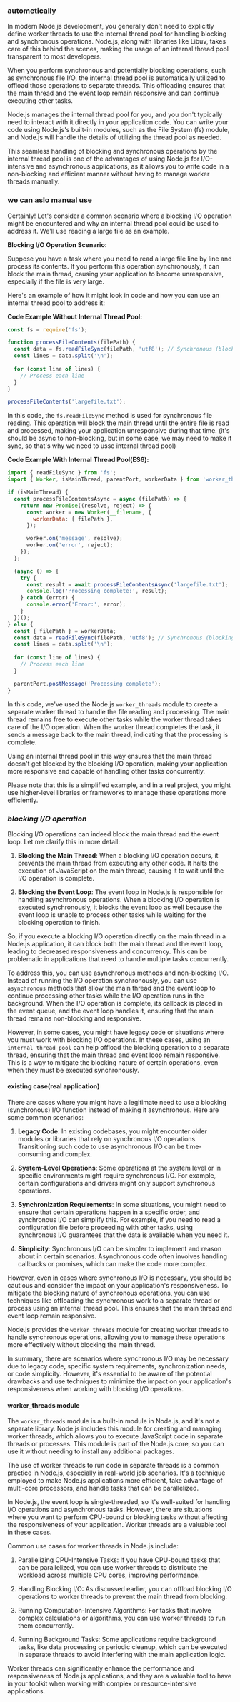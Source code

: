 ### autometically
In modern Node.js development, you generally don't need to explicitly define worker threads to use the internal thread pool for handling blocking and synchronous operations. Node.js, along with libraries like Libuv, takes care of this behind the scenes, making the usage of an internal thread pool transparent to most developers.

When you perform synchronous and potentially blocking operations, such as synchronous file I/O, the internal thread pool is automatically utilized to offload those operations to separate threads. This offloading ensures that the main thread and the event loop remain responsive and can continue executing other tasks.

Node.js manages the internal thread pool for you, and you don't typically need to interact with it directly in your application code. You can write your code using Node.js's built-in modules, such as the File System (fs) module, and Node.js will handle the details of utilizing the thread pool as needed.

This seamless handling of blocking and synchronous operations by the internal thread pool is one of the advantages of using Node.js for I/O-intensive and asynchronous applications, as it allows you to write code in a non-blocking and efficient manner without having to manage worker threads manually.

### we can aslo manual use

Certainly! Let's consider a common scenario where a blocking I/O operation might be encountered and why an internal thread pool could be used to address it. We'll use reading a large file as an example.

**Blocking I/O Operation Scenario:**

Suppose you have a task where you need to read a large file line by line and process its contents. If you perform this operation synchronously, it can block the main thread, causing your application to become unresponsive, especially if the file is very large.

Here's an example of how it might look in code and how you can use an internal thread pool to address it:

**Code Example Without Internal Thread Pool:**

```javascript
const fs = require('fs');

function processFileContents(filePath) {
  const data = fs.readFileSync(filePath, 'utf8'); // Synchronous (blocking) file read
  const lines = data.split('\n');
  
  for (const line of lines) {
    // Process each line
  }
}

processFileContents('largefile.txt');
```

In this code, the `fs.readFileSync` method is used for synchronous file reading. This operation will block the main thread until the entire file is read and processed, making your application unresponsive during that time.
(it's should be async to non-blocking, but in some case, we may need to make it sync, so that's why we need to usse internal thread pool)

**Code Example With Internal Thread Pool(ES6):**

```javascript (ES6)
import { readFileSync } from 'fs';
import { Worker, isMainThread, parentPort, workerData } from 'worker_threads';

if (isMainThread) {
  const processFileContentsAsync = async (filePath) => {
    return new Promise((resolve, reject) => {
      const worker = new Worker(__filename, {
        workerData: { filePath },
      });

      worker.on('message', resolve);
      worker.on('error', reject);
    });
  };

  (async () => {
    try {
      const result = await processFileContentsAsync('largefile.txt');
      console.log('Processing complete:', result);
    } catch (error) {
      console.error('Error:', error);
    }
  })();
} else {
  const { filePath } = workerData;
  const data = readFileSync(filePath, 'utf8'); // Synchronous (blocking) file read
  const lines = data.split('\n');
  
  for (const line of lines) {
    // Process each line
  }

  parentPort.postMessage('Processing complete');
}
```

In this code, we've used the Node.js `worker_threads` module to create a separate worker thread to handle the file reading and processing. The main thread remains free to execute other tasks while the worker thread takes care of the I/O operation. When the worker thread completes the task, it sends a message back to the main thread, indicating that the processing is complete.

Using an internal thread pool in this way ensures that the main thread doesn't get blocked by the blocking I/O operation, making your application more responsive and capable of handling other tasks concurrently.

Please note that this is a simplified example, and in a real project, you might use higher-level libraries or frameworks to manage these operations more efficiently.

### *blocking I/O operation*
Blocking I/O operations can indeed block the main thread and the event loop. Let me clarify this in more detail:

1. **Blocking the Main Thread**: When a blocking I/O operation occurs, it prevents the main thread from executing any other code. It halts the execution of JavaScript on the main thread, causing it to wait until the I/O operation is complete.

2. **Blocking the Event Loop**: The event loop in Node.js is responsible for handling asynchronous operations. When a blocking I/O operation is executed synchronously, it blocks the event loop as well because the event loop is unable to process other tasks while waiting for the blocking operation to finish.

So, if you execute a blocking I/O operation directly on the main thread in a Node.js application, it can block both the main thread and the event loop, leading to decreased responsiveness and concurrency. This can be problematic in applications that need to handle multiple tasks concurrently.

To address this, you can use asynchronous methods and non-blocking I/O. Instead of running the I/O operation synchronously, you can use `asynchronous` methods that allow the main thread and the event loop to continue processing other tasks while the I/O operation runs in the background. When the I/O operation is complete, its callback is placed in the event queue, and the event loop handles it, ensuring that the main thread remains non-blocking and responsive.

However, in some cases, you might have legacy code or situations where you must work with blocking I/O operations. In these cases, using an `internal thread pool` can help offload the blocking operation to a separate thread, ensuring that the main thread and event loop remain responsive. This is a way to mitigate the blocking nature of certain operations, even when they must be executed synchronously.

#### existing case(real application)

There are cases where you might have a legitimate need to use a blocking (synchronous) I/O function instead of making it asynchronous. Here are some common scenarios:

1. **Legacy Code**: In existing codebases, you might encounter older modules or libraries that rely on synchronous I/O operations. Transitioning such code to use asynchronous I/O can be time-consuming and complex.

2. **System-Level Operations**: Some operations at the system level or in specific environments might require synchronous I/O. For example, certain configurations and drivers might only support synchronous operations.

3. **Synchronization Requirements**: In some situations, you might need to ensure that certain operations happen in a specific order, and synchronous I/O can simplify this. For example, if you need to read a configuration file before proceeding with other tasks, using synchronous I/O guarantees that the data is available when you need it.

4. **Simplicity**: Synchronous I/O can be simpler to implement and reason about in certain scenarios. Asynchronous code often involves handling callbacks or promises, which can make the code more complex.

However, even in cases where synchronous I/O is necessary, you should be cautious and consider the impact on your application's responsiveness. To mitigate the blocking nature of synchronous operations, you can use techniques like offloading the synchronous work to a separate thread or process using an internal thread pool. This ensures that the main thread and event loop remain responsive.

Node.js provides the `worker_threads` module for creating worker threads to handle synchronous operations, allowing you to manage these operations more effectively without blocking the main thread.

In summary, there are scenarios where synchronous I/O may be necessary due to legacy code, specific system requirements, synchronization needs, or code simplicity. However, it's essential to be aware of the potential drawbacks and use techniques to minimize the impact on your application's responsiveness when working with blocking I/O operations.


#### worker_threads module
The `worker_threads` module is a built-in module in Node.js, and it's not a separate library. Node.js includes this module for creating and managing worker threads, which allows you to execute JavaScript code in separate threads or processes. This module is part of the Node.js core, so you can use it without needing to install any additional packages.

The use of worker threads to run code in separate threads is a common practice in Node.js, especially in real-world job scenarios. It's a technique employed to make Node.js applications more efficient, take advantage of multi-core processors, and handle tasks that can be parallelized.

In Node.js, the event loop is single-threaded, so it's well-suited for handling I/O operations and asynchronous tasks. However, there are situations where you want to perform CPU-bound or blocking tasks without affecting the responsiveness of your application. Worker threads are a valuable tool in these cases.

Common use cases for worker threads in Node.js include:

1. Parallelizing CPU-Intensive Tasks: If you have CPU-bound tasks that can be parallelized, you can use worker threads to distribute the workload across multiple CPU cores, improving performance.

2. Handling Blocking I/O: As discussed earlier, you can offload blocking I/O operations to worker threads to prevent the main thread from blocking.

3. Running Computation-Intensive Algorithms: For tasks that involve complex calculations or algorithms, you can use worker threads to run them concurrently.

4. Running Background Tasks: Some applications require background tasks, like data processing or periodic cleanup, which can be executed in separate threads to avoid interfering with the main application logic.

Worker threads can significantly enhance the performance and responsiveness of Node.js applications, and they are a valuable tool to have in your toolkit when working with complex or resource-intensive applications.